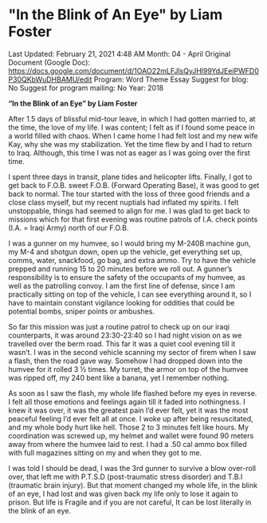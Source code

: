 # "In the Blink of An Eye" by Liam Foster

Last Updated: February 21, 2021 4:48 AM
Month: 04 - April
Original Document (Google Doc): https://docs.google.com/document/d/1OAO22mLFJlsQyJHl99YdJEeiPWFD0P30QKbWuDHBAMU/edit
Program: Word Theme Essay
Suggest for blog: No
Suggest for program mailing: No
Year: 2018

**“In the Blink of an Eye” by Liam Foster**

After 1.5 days of blissful mid-tour leave, in which I had gotten married to, at the time, the love of my life. I was content; I felt as if I found some peace in a world filled with chaos. When I came home I had felt lost and my new wife Kay, why she was my stabilization. Yet the time flew by and I had to return to Iraq. Although, this time I was not as eager as I was going over the first time.

I spent three days in transit, plane tides and helicopter lifts. Finally, I got to get back to F.O.B. sweet F.O.B. (Forward Operating Base), it was good to get back to normal. The tour started with the loss of three good friends and a close class myself, but my recent nuptials had inflated my spirits. I felt unstoppable, things had seemed to align for me. I was glad to get back to missions which for that first evening was routine patrols of I.A. check points (I.A. = Iraqi Army) north of our F.O.B.

I was a gunner on my humvee, so I would bring my M-240B machine gun, my M-4 and shotgun down, open up the vehicle, get everything set up, comms, water, snackfood, go bag, and extra ammo. Try to have the vehicle prepped and running 15 to 20 minutes before we roll out. A gunner’s responsibility is to ensure the safety of the occupants of my humvee, as well as the patrolling convoy. I am the first line of defense, since I am practically sitting on top of the vehicle, I can see everything around it, so I have to maintain constant vigilance looking for oddities that could be potential bombs, sniper points or ambushes.

So far this mission was just a routine patrol to check up on our iraqi counterparts, it was around 23:30-23:40 so I had night vision on as we travelled over the berm road. This far it was a quiet cool evening till it wasn’t. I was in the second vehicle scanning my sector of firem when I saw a flash, then the road gave way. Somehow I had dropped down into the humvee for it rolled 3 ½ times. My turret, the armor on top of the humvee was ripped off, my 240 bent like a banana, yet I remember nothing.

As soon as I saw the flash, my whole life flashed before my eyes in reverse. I felt all those emotions and feelings again till it faded into nothingness. I knew it was over, it was the greatest pain I’d ever felt, yet it was the most peaceful feeling I’d ever felt all at once. I woke up after being resuscitated, and my whole body hurt like hell. Those 2 to 3 minutes felt like hours. My coordination was screwed up, my helmet and wallet were found 90 meters away from where the humvee laid to rest. I had a .50 cal ammo box filled with full magazines sitting on my and when they got to me.

I was told I should be dead, I was the 3rd gunner to survive a blow over-roll over, that left me with P.T.S.D (post-traumatic stress disorder) and T.B.I (traumatic brain injury). But that moment changed my whole life, in the blink of an eye, I had lost and was given back my life only to lose it again to prison. But life is Fragile and if you are not careful, It can be lost literally in the blink of an eye.